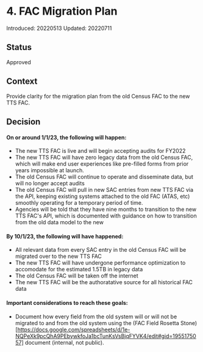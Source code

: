 # 4. FAC Migration Plan

Introduced: 20220513
Updated: 20220711

## Status

Approved

## Context

Provide clarity for the migration plan from the old Census FAC to the new TTS FAC. 

## Decision

#### On or around 1/1/23, the following will happen:

* The new TTS FAC is live and will begin accepting audits for FY2022
* The new TTS FAC will have zero legacy data from the old Census FAC, which will make end user experiences like pre-filled forms from prior years impossible at launch. 
* The old Census FAC will continue to operate and disseminate data, but will no longer accept audits
* The old Census FAC will pull in new SAC entries from new TTS FAC via the API, keeping existing systems attached to the old FAC (ATAS, etc) smoothly operating for a temporary period of time. 
* Agencies will be told that they have nine months to transition to the new TTS FAC's API, which is documented with guidance on how to transition from the old data model to the new

#### By 10/1/23, the following will have happened:

* All relevant data from every SAC entry in the old Census FAC will be migrated over to the new TTS FAC
* The new TTS FAC will have undergone performance optimization to accomodate for the estimated 1.5TB in legacy data
* The old Census FAC will be taken off the internet
* The new TTS FAC will be the authoratative source for all historical FAC data

#### Important considerations to reach these goals:

* Document how every field from the old system will or will not be migrated to and from the old system using the (FAC Field Rosetta Stone)[https://docs.google.com/spreadsheets/d/1e-NQPeXk9pcQhA9PEbywkfoJa1bcTunKsVsBjqFYVK4/edit#gid=1955175057] document (internal, not public). 